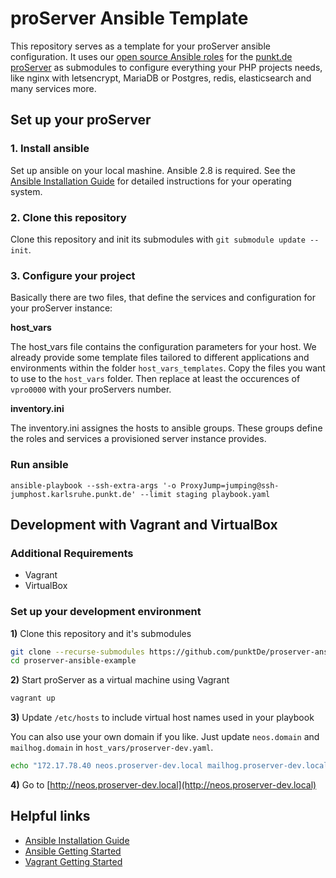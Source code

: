 # proServer Ansible Template

This repository serves as a template for your proServer ansible configuration. It uses our [open source Ansible roles](https://github.com/punktDe?q=proserver-ansible) for the [punkt.de proServer](https://infrastructure.punkt.de/de/produkte/proserver.html) as submodules to configure everything your PHP projects needs, like nginx with letsencrypt, MariaDB or Postgres, redis, elasticsearch and many services more.


## Set up your proServer

### 1. Install ansible

Set up ansible on your local mashine. Ansible 2.8 is required. See the [Ansible Installation Guide](https://docs.ansible.com/ansible/latest/installation_guide/intro_installation.html) for detailed instructions for your operating system.

### 2. Clone this repository

Clone this repository and init its submodules with `git submodule update --init`.

### 3. Configure your project

Basically there are two files, that define the services and configuration for your proServer instance:

**host_vars**

The host_vars file contains the configuration parameters for your host. We already provide some template files tailored to different applications and environments within the folder `host_vars_templates`. Copy the files you want to use to the `host_vars` folder. Then replace at least the occurences of `vpro0000` with your proServers number.

**inventory.ini**

The inventory.ini assignes the hosts to ansible groups. These groups define the roles and services a provisioned server instance provides.

### Run ansible

	ansible-playbook --ssh-extra-args '-o ProxyJump=jumping@ssh-jumphost.karlsruhe.punkt.de' --limit staging playbook.yaml


## Development with Vagrant and VirtualBox

### Additional Requirements

- Vagrant
- VirtualBox

### Set up your development environment

**1)** Clone this repository and it's submodules

```sh
git clone --recurse-submodules https://github.com/punktDe/proserver-ansible-example.git
cd proserver-ansible-example
```

**2)** Start proServer as a virtual machine using Vagrant

```sh
vagrant up
```

**3)** Update `/etc/hosts` to include virtual host names used in your playbook

You can also use your own domain if you like.
Just update `neos.domain` and `mailhog.domain` in `host_vars/proserver-dev.yaml`.

```sh
echo "172.17.78.40 neos.proserver-dev.local mailhog.proserver-dev.local" | sudo tee -a /etc/hosts
```

**4)** Go to [http://neos.proserver-dev.local](http://neos.proserver-dev.local)


## Helpful links

- [Ansible Installation Guide](https://docs.ansible.com/ansible/latest/installation_guide/intro_installation.html)
- [Ansible Getting Started](https://docs.ansible.com/ansible/latest/user_guide/intro_getting_started.html)
- [Vagrant Getting Started](https://www.vagrantup.com/intro/getting-started/index.html)
